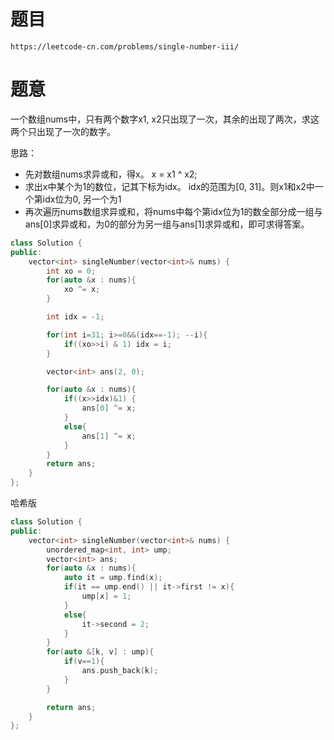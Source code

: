 # 题目
`https://leetcode-cn.com/problems/single-number-iii/`


# 题意
一个数组nums中，只有两个数字x1, x2只出现了一次，其余的出现了两次，求这两个只出现了一次的数字。


思路：
- 先对数组nums求异或和，得x。 x = x1 ^ x2;
- 求出x中某个为1的数位，记其下标为idx。 idx的范围为[0, 31]。则x1和x2中一个第idx位为0, 另一个为1
- 再次遍历nums数组求异或和，将nums中每个第idx位为1的数全部分成一组与ans[0]求异或和，为0的部分为另一组与ans[1]求异或和，即可求得答案。





```cpp
class Solution {
public:
    vector<int> singleNumber(vector<int>& nums) {
        int xo = 0;
        for(auto &x : nums){
            xo ^= x;
        }

        int idx = -1;

        for(int i=31; i>=0&&(idx==-1); --i){
            if((xo>>i) & 1) idx = i;
        }

        vector<int> ans(2, 0);

        for(auto &x : nums){
            if((x>>idx)&1) {
                ans[0] ^= x;
            }
            else{
                ans[1] ^= x;
            }
        }
        return ans;
    }
};
```

哈希版
```cpp
class Solution {
public:
    vector<int> singleNumber(vector<int>& nums) {
        unordered_map<int, int> ump;
        vector<int> ans; 
        for(auto &x : nums){
            auto it = ump.find(x);
            if(it == ump.end() || it->first != x){
                ump[x] = 1;
            }
            else{
                it->second = 2;
            }
        }
        for(auto &[k, v] : ump){
            if(v==1){
                ans.push_back(k);
            }
        }

        return ans;
    }
};
```